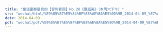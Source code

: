 ```yaml
---
title: "童话里都是真的【冒刺影院】No.28《夏威夷》（本周六下午）"
src: "wechat/html/%E9%85%B7%E5%84%BF%E8%AE%BA%E5%9D%9B_2014-04-09_%E7%AB%A5%E8%AF%9D%E9%87%8C%E9%83%BD%E6%98%AF%E7%9C%9F%E7%9A%84%E3%80%90%E5%86%92%E5%88%BA%E5%BD%B1%E9%99%A2%E3%80%91No.28%E3%80%8A%E5%A4%8F%E5%A8%81%E5%A4%B7%E3%80%8B%EF%BC%88%E6%9C%AC%E5%91%A8%E5%85%AD%E4%B8%8B%E5%8D%88%EF%BC%89.html"
date: 2014-04-09
pdf: "wechat/pdf/%E9%85%B7%E5%84%BF%E8%AE%BA%E5%9D%9B_2014-04-09_%E7%AB%A5%E8%AF%9D%E9%87%8C%E9%83%BD%E6%98%AF%E7%9C%9F%E7%9A%84%E3%80%90%E5%86%92%E5%88%BA%E5%BD%B1%E9%99%A2%E3%80%91No.28%E3%80%8A%E5%A4%8F%E5%A8%81%E5%A4%B7%E3%80%8B%EF%BC%88%E6%9C%AC%E5%91%A8%E5%85%AD%E4%B8%8B%E5%8D%88%EF%BC%89.pdf"
---
```

